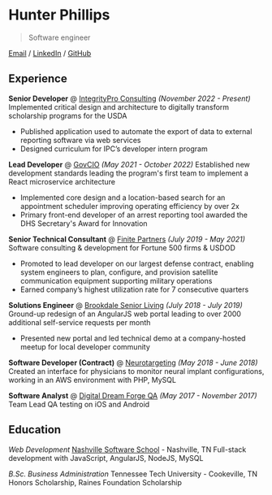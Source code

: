 # Hunter Phillips

> Software engineer

[Email](mailto:hkphillips42@gmail.com) / [LinkedIn](https://www.linkedin.com/in/hunter-phillips/) / [GitHub](https://github.com/hunterphillips)

## Experience

**Senior Developer** @ [IntegrityPro Consulting](https://integritypro.com/) _(November 2022 - Present)_
Implemented critical design and architecture to digitally transform scholarship programs for the USDA

- Published application used to automate the export of data to external reporting software via web services
- Designed curriculum for IPC’s developer intern program

**Lead Developer** @ [GovCIO](https://govcio.com/) _(May 2021 - October 2022)_
Established new development standards leading the program's first team to implement a React microservice architecture

- Implemented core design and a location-based search for an appointment scheduler improving operating efficiency by over 2x
- Primary front-end developer of an arrest reporting tool awarded the DHS Secretary's Award for Innovation

**Senior Technical Consultant** @ [Finite Partners](https://finite-partners.com/) _(July 2019 - May 2021)_
Software consulting & development for Fortune 500 firms & USDOD

- Promoted to lead developer on our largest defense contract, enabling system engineers to plan, configure, and provision satellite communication equipment supporting military operations
- Earned company’s highest utilization rate for 7 consecutive quarters

**Solutions Engineer** @ [Brookdale Senior Living](https://www.brookdale.com/en.html) _(July 2018 - July 2019)_
Ground-up redesign of an AngularJS web portal leading to over 2000 additional self-service requests per month

- Presented new portal and led technical demo at a company-hosted meetup for local developer community

**Software Developer (Contract)** @ [Neurotargeting](https://www.linkedin.com/company/neurotargeting) _(May 2018 - June 2018)_
Created an interface for physicians to monitor neural implant configurations, working in an AWS environment with PHP, MySQL

**Software Analyst** @ [Digital Dream Forge QA](https://www.digitaldreamforge.com/) _(May 2017 - November 2017)_
Team Lead QA testing on iOS and Android

## Education

_Web Development_
[Nashville Software School](https://nashvillesoftwareschool.com/) - Nashville, TN
Full-stack development with JavaScript, AngularJS, NodeJS, MySQL

_B.Sc. Business Administration_
Tennessee Tech University - Cookeville, TN
Honors Scholarship, Raines Foundation Scholarship
